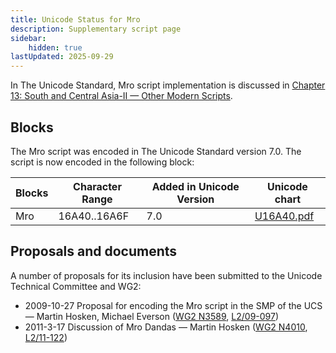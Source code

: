 ```yaml
---
title: Unicode Status for Mro
description: Supplementary script page
sidebar:
    hidden: true
lastUpdated: 2025-09-29
---
```


In The Unicode Standard, Mro script implementation is discussed in [Chapter 13: South and Central Asia-II — Other Modern Scripts](https://www.unicode.org/versions/latest/core-spec/chapter-13/#G27701).

## Blocks

The Mro script was encoded in The Unicode Standard version 7.0. The script is now encoded in the following block:

| Blocks | Character Range | Added in Unicode Version | Unicode chart |
| ------ | --------------- | ------------------------ | ------------- |
| Mro  | 16A40..16A6F | 7.0 | [U16A40.pdf](http://www.unicode.org/charts/PDF/U16A40.pdf) |

## Proposals and documents

A number of proposals for its inclusion have been submitted to the Unicode Technical Committee and WG2:
- 2009-10-27 Proposal for encoding the Mro script in the SMP of the UCS — Martin Hosken, Michael Everson ([WG2 N3589](https://www.unicode.org/wg2/docs/n3589.pdf), [L2/09-097](http://www.unicode.org/cgi-bin/GetMatchingDocs.pl?L2/09-097))
- 2011-3-17 Discussion of Mro Dandas — Martin Hosken        ([WG2 N4010](https://www.unicode.org/wg2/docs/n4010.pdf), [L2/11-122](http://www.unicode.org/cgi-bin/GetMatchingDocs.pl?L2/11-122))
